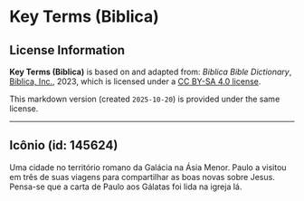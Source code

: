 # Key Terms (Biblica)

## License Information

**Key Terms (Biblica)** is based on and adapted from: _Biblica Bible Dictionary_, [Biblica, Inc.](https://www.biblica.com/), 2023, which is licensed under a [CC BY-SA 4.0 license](https://creativecommons.org/licenses/by-sa/4.0/legalcode.en).

This markdown version (created `2025-10-20`) is provided under the same license.



--------------------------------

## Icônio (id: 145624)

Uma cidade no território romano da Galácia na Ásia Menor. Paulo a visitou em três de suas viagens para compartilhar as boas novas sobre Jesus. Pensa\-se que a carta de Paulo aos Gálatas foi lida na igreja lá.


